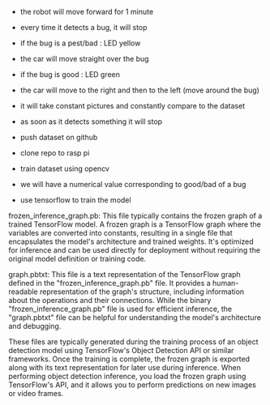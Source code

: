 - the robot will move forward for 1 minute
- every time it detects a bug, it will stop
- if the bug is a pest/bad : LED yellow
- the car will move straight over the bug
- if the bug is good : LED green
- the car will move to the right and then to the left (move around the bug)

- it will take constant pictures and constantly compare to the dataset
- as soon as it detects something it will stop

- push dataset on github
- clone repo to rasp pi
- train dataset using opencv

- we will have a numerical value corresponding to good/bad of a bug
- use tensorflow to train the model

frozen_inference_graph.pb: This file typically contains the frozen graph of a trained TensorFlow model. A frozen graph is a TensorFlow graph where the variables are converted into constants, resulting in a single file that encapsulates the model's architecture and trained weights. It's optimized for inference and can be used directly for deployment without requiring the original model definition or training code.

graph.pbtxt: This file is a text representation of the TensorFlow graph defined in the "frozen_inference_graph.pb" file. It provides a human-readable representation of the graph's structure, including information about the operations and their connections. While the binary "frozen_inference_graph.pb" file is used for efficient inference, the "graph.pbtxt" file can be helpful for understanding the model's architecture and debugging.

These files are typically generated during the training process of an object detection model using TensorFlow's Object Detection API or similar frameworks. Once the training is complete, the frozen graph is exported along with its text representation for later use during inference. When performing object detection inference, you load the frozen graph using TensorFlow's API, and it allows you to perform predictions on new images or video frames.





